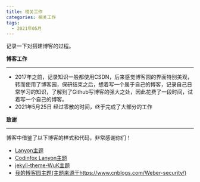 ```yaml
---
title: 相关工作
categories: 相关工作
tags:
  - 2021年05月
---
```


记录一下对搭建博客的过程。

**博客工作**
<hr/>

* 2017年之前，记录知识一般都使用CSDN，后来感觉博客园的界面特别美观，转而使用了博客园，保研结束之后，想着写一个属于自己的博客，记录自己日常学习的知识，了解到了Github写博客的强大之处，因此花费了一段时间，试着写一个自己的博客。
* 2021年5月25日 经过零散的时间，终于完成了大部分的工作
  
**致谢**
<hr/>

博客中借鉴了以下博客的样式和代码，非常感谢你们！
* [Lanyon主题](http://jekyllthemes.org/themes/lanyon/)
* [Codinfox Lanyon主题](http://jekyllthemes.org/themes/codinfox-lanyon/)
* [jekyll-theme-WuK主题](http://jekyllthemes.org/themes/wu-kan/)
* [我的博客园主题(主题来源于https://www.cnblogs.com/Weber-security/)](https://www.cnblogs.com/cxwpluto/)
